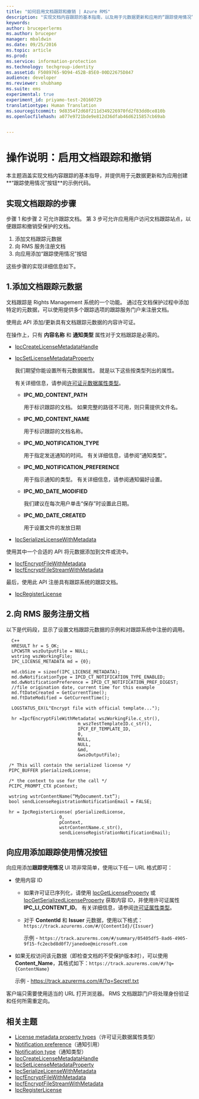 ```yaml
---
title: "如何启用文档跟踪和撤销 | Azure RMS"
description: "实现文档内容跟踪的基本指南，以及用于元数据更新和应用的“跟踪使用情况”按钮的示例代码。"
keywords: 
author: bruceperlerms
ms.author: bruceper
manager: mbaldwin
ms.date: 09/25/2016
ms.topic: article
ms.prod: 
ms.service: information-protection
ms.technology: techgroup-identity
ms.assetid: F5089765-9D94-452B-85E0-00D22675D847
audience: developer
ms.reviewer: shubhamp
ms.suite: ems
experimental: true
experiment_id: priyamo-test-20160729
translationtype: Human Translation
ms.sourcegitcommit: 9d8354f2d68f211d349226970fd2f83dd0ce810b
ms.openlocfilehash: a077e9721bde9e812d36dfab46d6215857cb69ab


---
```


# <a name="howto-enable-document-tracking-and-revocation"></a>操作说明：启用文档跟踪和撤销

本主题涵盖实现文档内容跟踪的基本指导，并提供用于元数据更新和为应用创建**“跟踪使用情况”按钮**的示例代码。

## <a name="steps-to-implement-document-tracking"></a>实现文档跟踪的步骤

步骤 1 和步骤 2 可允许跟踪文档。 第 3 步可允许应用用户访问文档跟踪站点，以便跟踪和撤销受保护的文档。

1. 添加文档跟踪元数据
2. 向 RMS 服务注册文档
3. 向应用添加“跟踪使用情况”按钮

这些步骤的实现详细信息如下。

## <a name="1-add-document-tracking-metadata"></a>1.添加文档跟踪元数据

文档跟踪是 Rights Management 系统的一个功能。 通过在文档保护过程中添加特定的元数据，可以使用提供多个跟踪选项的跟踪服务门户来注册文档。

使用此 API 添加/更新具有文档跟踪元数据的内容许可证。


在操作上，只有 **内容名称** 和 **通知类型** 属性对于文档跟踪是必需的。


- [IpcCreateLicenseMetadataHandle](https://msdn.microsoft.com/library/dn974050.aspx)
- [IpcSetLicenseMetadataProperty](https://msdn.microsoft.com/library/dn974059.aspx)

  我们期望你能设置所有元数据属性。 就是以下这些按类型列出的属性。

  有关详细信息，请参阅[许可证元数据属性类型](https://msdn.microsoft.com/library/dn974062.aspx)。

  - **IPC_MD_CONTENT_PATH**

    用于标识跟踪的文档。 如果完整的路径不可用，则只需提供文件名。

  - **IPC_MD_CONTENT_NAME**

    用于标识跟踪的文档名称。

  - **IPC_MD_NOTIFICATION_TYPE**

    用于指定发送通知的时间。 有关详细信息，请参阅“通知类型”。

  - **IPC_MD_NOTIFICATION_PREFERENCE**

    用于指示通知的类型。 有关详细信息，请参阅通知偏好设置。

  - **IPC_MD_DATE_MODIFIED**

    我们建议在每次用户单击“保存”时设置此日期。

  - **IPC_MD_DATE_CREATED**

    用于设置文件的发放日期

- [IpcSerializeLicenseWithMetadata](https://msdn.microsoft.com/library/dn974058.aspx)

使用其中一个合适的 API 将元数据添加到文件或流中。

- [IpcfEncryptFileWithMetadata](https://msdn.microsoft.com/library/dn974052.aspx)
- [IpcfEncryptFileStreamWithMetadata](https://msdn.microsoft.com/library/dn974051.aspx)

最后，使用此 API 注册具有跟踪系统的跟踪文档。

- [IpcRegisterLicense](https://msdn.microsoft.com/library/dn974057.aspx)


## <a name="2-register-the-document-with-the-rms-service"></a>2.向 RMS 服务注册文档

以下是代码段，显示了设置文档跟踪元数据的示例和对跟踪系统中注册的调用。

      C++
      HRESULT hr = S_OK;
      LPCWSTR wszOutputFile = NULL;
      wstring wszWorkingFile;
      IPC_LICENSE_METADATA md = {0};

      md.cbSize = sizeof(IPC_LICENSE_METADATA);
      md.dwNotificationType = IPCD_CT_NOTIFICATION_TYPE_ENABLED;
      md.dwNotificationPreference = IPCD_CT_NOTIFICATION_PREF_DIGEST;
      //file origination date, current time for this example
      md.ftDateCreated = GetCurrentTime();
      md.ftDateModified = GetCurrentTime();

      LOGSTATUS_EX(L"Encrypt file with official template...");

      hr =IpcfEncryptFileWithMetadata( wszWorkingFile.c_str(),
                               m_wszTestTemplateID.c_str(),
                               IPCF_EF_TEMPLATE_ID,
                               0,
                               NULL,
                               NULL,
                               &md,
                               &wszOutputFile);

     /* This will contain the serialized license */
     PIPC_BUFFER pSerializedLicense;

     /* the context to use for the call */
     PCIPC_PROMPT_CTX pContext;

     wstring wstrContentName(“MyDocument.txt”);
     bool sendLicenseRegistrationNotificationEmail = FALSE;

     hr = IpcRegisterLicense( pSerializedLicense,
                        0,
                        pContext,
                        wstrContentName.c_str(),
                        sendLicenseRegistrationNotificationEmail);

## <a name="add-a-track-usage-button-to-your-app"></a>向应用添加**跟踪使用情况**按钮

向应用添加**跟踪使用情况** UI 项非常简单，使用以下任一 URL 格式即可：

- 使用内容 ID
  - 如果许可证已序列化，请使用 [IpcGetLicenseProperty](https://msdn.microsoft.com/library/hh535265.aspx) 或 [IpcGetSerializedLicenseProperty](https://msdn.microsoft.com/library/hh995038.aspx) 获取内容 ID，并使用许可证属性 **IPC_LI_CONTENT_ID**。 有关详细信息，请参阅[许可证属性类型](https://msdn.microsoft.com/library/hh535287.aspx)。
  - 对于 **ContentId** 和 **Issuer** 元数据，使用以下格式：`https://track.azurerms.com/#/{ContentId}/{Issuer}`

    示例 - `https://track.azurerms.com/#/summary/05405df5-8ad6-4905-9f15-fc2ecbd8d0f7/janedoe@microsoft.com`

- 如果无权访问该元数据（即检查文档的不受保护版本时），可以使用 **Content_Name**，其格式如下：`https://track.azurerms.com/#/?q={ContentName}`

  示例 - https://track.azurerms.com/#/?q=Secret!.txt

客户端只需要使用适当的 URL 打开浏览器。 RMS 文档跟踪门户将处理身份验证和任何所需重定向。

## <a name="related-topics"></a>相关主题

* [License metadata property types](https://msdn.microsoft.com/library/dn974062.aspx)（许可证元数据属性类型）
* [Notification preference](https://msdn.microsoft.com/library/dn974063.aspx)（通知引用）
* [Notification type](https://msdn.microsoft.com/library/dn974064.aspx)（通知类型）
* [IpcCreateLicenseMetadataHandle](https://msdn.microsoft.com/library/dn974050.aspx)
* [IpcSetLicenseMetadataProperty](https://msdn.microsoft.com/library/dn974059.aspx)
* [IpcSerializeLicenseWithMetadata](https://msdn.microsoft.com/library/dn974058.aspx)
* [IpcfEncryptFileWithMetadata](https://msdn.microsoft.com/library/dn974052.aspx)
* [IpcfEncryptFileStreamWithMetadata](https://msdn.microsoft.com/library/dn974051.aspx)
* [IpcRegisterLicense](https://msdn.microsoft.com/library/dn974057.aspx)

 



<!--HONumber=Nov16_HO2-->


